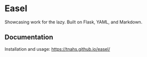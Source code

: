 # Easel

Showcasing work for the lazy. Built on Flask, YAML, and Markdown.

## Documentation

Installation and usage: <https://tnahs.github.io/easel/>
